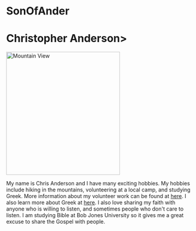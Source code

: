 # SonOfAnder
<HTML>
<Head>
  <Title> Chris Anderson </title>
</head>
<body>
  <h1> Christopher Anderson> </h1>
  <img src="https://scontent-atl3-1.xx.fbcdn.net/v/t1.0-9/1511460_906366509376112_4881276343371884647_n.jpg?oh=9c0fcfc653676db767b7fb4ecc17ed68&oe=586D498D" alt="Mountain View" style="width:304px;height:328px;">
  <p>My name is Chris Anderson and I have many exciting hobbies. My hobbies include hiking in the mountains, volunteering at a local camp, 
  and studying Greek. More information about my volunteer work can be found at <a href="wilds.org">here</a>. I also learn more about Greek
  at <a href="http://dailydoseofgreek.com/">here</a>.
  I also love sharing my faith with anyone who is willing to listen, and sometimes people who don't care to listen. I 
  am studying Bible at Bob Jones University so it gives me a great excuse to share the Gospel with people. </p>
</body>
</html>
